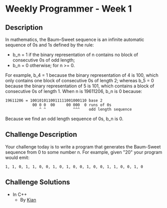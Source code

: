 # Weekly Programmer - Week 1

## Description
In mathematics, the Baum–Sweet sequence is an infinite automatic sequence of 0s and 1s defined by the rule:

* b_n = 1 if the binary representation of n contains no block of consecutive 0s of odd length;
* b_n = 0 otherwise;
for n >= 0.

For example, b_4 = 1 because the binary representation of 4 is 100, which only contains one block of consecutive 0s of length 2; whereas b_5 = 0 because the binary representation of 5 is 101, which contains a block of consecutive 0s of length 1. When n is 19611206, b_n is 0 because:

```
19611206 = 1001010110011111001000110 base 2
            00 0 0  00     00 000  0 runs of 0s
               ^ ^            ^^^    odd length sequence
```

Because we find an odd length sequence of 0s, b_n is 0.

## Challenge Description
Your challenge today is to write a program that generates the Baum-Sweet sequence from 0 to some number n. For example, given "20" your program would emit:

`1, 1, 0, 1, 1, 0, 0, 1, 0, 1, 0, 0, 1, 0, 0, 1, 1, 0, 0, 1, 0`

## Challenge Solutions

* In C++
    * By [Kian](Kian)
